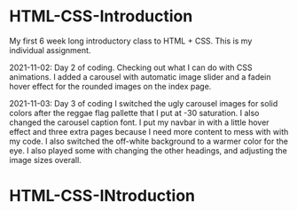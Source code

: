 # HTML-CSS-Introduction
My first 6 week long introductory class to HTML + CSS. This is my individual assignment.

2021-11-02: Day 2 of coding. 
Checking out what I can do with CSS animations. I added a carousel with automatic image slider and a fadein hover effect for the rounded images on the index page.

2021-11-03: Day 3 of coding
I switched the ugly carousel images for solid colors after the reggae flag pallette that I put at -30 saturation. I also changed the carousel caption font. I put my navbar in with a little hover effect and three extra pages because I need more content to mess with with my code. I also switched the off-white background to a warmer color for the eye. I also played some with changing the other headings, and adjusting the image sizes overall.
# HTML-CSS-INtroduction
